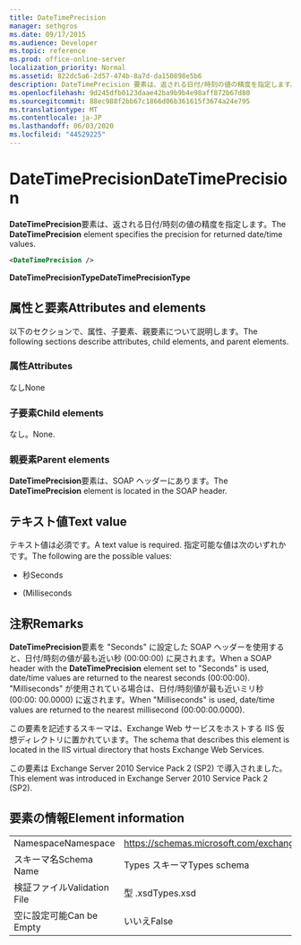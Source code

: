 ```yaml
---
title: DateTimePrecision
manager: sethgros
ms.date: 09/17/2015
ms.audience: Developer
ms.topic: reference
ms.prod: office-online-server
localization_priority: Normal
ms.assetid: 822dc5a6-2d57-474b-8a7d-da150898e5b6
description: DateTimePrecision 要素は、返される日付/時刻の値の精度を指定します。
ms.openlocfilehash: 9d245dfb0123daae42ba9b9b4e98aff872b67d80
ms.sourcegitcommit: 88ec988f2bb67c1866d06b361615f3674a24e795
ms.translationtype: MT
ms.contentlocale: ja-JP
ms.lasthandoff: 06/03/2020
ms.locfileid: "44529225"
---
```

# <a name="datetimeprecision"></a><span data-ttu-id="05334-103">DateTimePrecision</span><span class="sxs-lookup"><span data-stu-id="05334-103">DateTimePrecision</span></span>

<span data-ttu-id="05334-104">**DateTimePrecision**要素は、返される日付/時刻の値の精度を指定します。</span><span class="sxs-lookup"><span data-stu-id="05334-104">The **DateTimePrecision** element specifies the precision for returned date/time values.</span></span> 
  
```XML
<DateTimePrecision />
```

<span data-ttu-id="05334-105">**DateTimePrecisionType**</span><span class="sxs-lookup"><span data-stu-id="05334-105">**DateTimePrecisionType**</span></span>

## <a name="attributes-and-elements"></a><span data-ttu-id="05334-106">属性と要素</span><span class="sxs-lookup"><span data-stu-id="05334-106">Attributes and elements</span></span>

<span data-ttu-id="05334-107">以下のセクションで、属性、子要素、親要素について説明します。</span><span class="sxs-lookup"><span data-stu-id="05334-107">The following sections describe attributes, child elements, and parent elements.</span></span>
  
### <a name="attributes"></a><span data-ttu-id="05334-108">属性</span><span class="sxs-lookup"><span data-stu-id="05334-108">Attributes</span></span>

<span data-ttu-id="05334-109">なし</span><span class="sxs-lookup"><span data-stu-id="05334-109">None</span></span>
  
### <a name="child-elements"></a><span data-ttu-id="05334-110">子要素</span><span class="sxs-lookup"><span data-stu-id="05334-110">Child elements</span></span>

<span data-ttu-id="05334-111">なし。</span><span class="sxs-lookup"><span data-stu-id="05334-111">None.</span></span>
  
### <a name="parent-elements"></a><span data-ttu-id="05334-112">親要素</span><span class="sxs-lookup"><span data-stu-id="05334-112">Parent elements</span></span>

<span data-ttu-id="05334-113">**DateTimePrecision**要素は、SOAP ヘッダーにあります。</span><span class="sxs-lookup"><span data-stu-id="05334-113">The **DateTimePrecision** element is located in the SOAP header.</span></span> 
  
## <a name="text-value"></a><span data-ttu-id="05334-114">テキスト値</span><span class="sxs-lookup"><span data-stu-id="05334-114">Text value</span></span>

<span data-ttu-id="05334-115">テキスト値は必須です。</span><span class="sxs-lookup"><span data-stu-id="05334-115">A text value is required.</span></span> <span data-ttu-id="05334-116">指定可能な値は次のいずれかです。</span><span class="sxs-lookup"><span data-stu-id="05334-116">The following are the possible values:</span></span>
  
- <span data-ttu-id="05334-117">秒</span><span class="sxs-lookup"><span data-stu-id="05334-117">Seconds</span></span>
    
- <span data-ttu-id="05334-118">(</span><span class="sxs-lookup"><span data-stu-id="05334-118">Milliseconds</span></span>
    
## <a name="remarks"></a><span data-ttu-id="05334-119">注釈</span><span class="sxs-lookup"><span data-stu-id="05334-119">Remarks</span></span>

<span data-ttu-id="05334-120">**DateTimePrecision**要素を "Seconds" に設定した SOAP ヘッダーを使用すると、日付/時刻の値が最も近い秒 (00:00:00) に戻されます。</span><span class="sxs-lookup"><span data-stu-id="05334-120">When a SOAP header with the **DateTimePrecision** element set to "Seconds" is used, date/time values are returned to the nearest seconds (00:00:00).</span></span> <span data-ttu-id="05334-121">"Milliseconds" が使用されている場合は、日付/時刻値が最も近いミリ秒 (00:00: 00.0000) に返されます。</span><span class="sxs-lookup"><span data-stu-id="05334-121">When "Milliseconds" is used, date/time values are returned to the nearest millisecond (00:00:00.0000).</span></span> 
  
<span data-ttu-id="05334-122">この要素を記述するスキーマは、Exchange Web サービスをホストする IIS 仮想ディレクトリに置かれています。</span><span class="sxs-lookup"><span data-stu-id="05334-122">The schema that describes this element is located in the IIS virtual directory that hosts Exchange Web Services.</span></span>
  
<span data-ttu-id="05334-123">この要素は Exchange Server 2010 Service Pack 2 (SP2) で導入されました。</span><span class="sxs-lookup"><span data-stu-id="05334-123">This element was introduced in Exchange Server 2010 Service Pack 2 (SP2).</span></span>
  
## <a name="element-information"></a><span data-ttu-id="05334-124">要素の情報</span><span class="sxs-lookup"><span data-stu-id="05334-124">Element information</span></span>

|||
|:-----|:-----|
|<span data-ttu-id="05334-125">Namespace</span><span class="sxs-lookup"><span data-stu-id="05334-125">Namespace</span></span>  <br/> |https://schemas.microsoft.com/exchange/services/2006/types  <br/> |
|<span data-ttu-id="05334-126">スキーマ名</span><span class="sxs-lookup"><span data-stu-id="05334-126">Schema Name</span></span>  <br/> |<span data-ttu-id="05334-127">Types スキーマ</span><span class="sxs-lookup"><span data-stu-id="05334-127">Types schema</span></span>  <br/> |
|<span data-ttu-id="05334-128">検証ファイル</span><span class="sxs-lookup"><span data-stu-id="05334-128">Validation File</span></span>  <br/> |<span data-ttu-id="05334-129">型 .xsd</span><span class="sxs-lookup"><span data-stu-id="05334-129">Types.xsd</span></span>  <br/> |
|<span data-ttu-id="05334-130">空に設定可能</span><span class="sxs-lookup"><span data-stu-id="05334-130">Can be Empty</span></span>  <br/> |<span data-ttu-id="05334-131">いいえ</span><span class="sxs-lookup"><span data-stu-id="05334-131">False</span></span>  <br/> |
   

